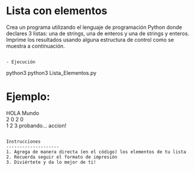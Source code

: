 Lista con elementos
==============
Crea un programa utilizando el lenguaje de programación Python donde declares 3 listas: una de strings, una de enteros y una de strings y enteros.
Imprime los resultados usando alguna estructura de control como se muestra a continuación.
```

- Ejecución
```
python3 python3 Lista_Elementos.py
# Ejemplo:
HOLA  Mundo   
2  0  2  0   
1  2  3  probando...  accion!
 
```

Instrucciones
--------------------
1. Agrega de manera directa (en el código) los elementos de tu lista
2. Recuerda seguir el formato de impresión
3. Diviértete y da lo mejor de ti!

